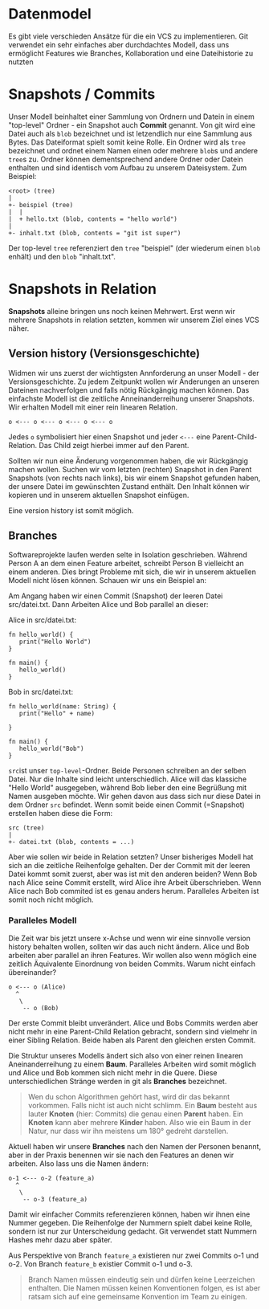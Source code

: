 # Datenmodel

Es gibt viele verschieden Ansätze für die ein VCS zu implementieren. Git verwendet ein sehr einfaches aber durchdachtes Modell, dass uns ermöglicht Features wie Branches, Kollaboration und eine Dateihistorie zu nutzten

# Snapshots / Commits

Unser Modell beinhaltet einer Sammlung von Ordnern und Datein in einem "top-level" Ordner - ein Snapshot auch **Commit** genannt. Von git wird eine Datei auch als `blob` bezeichnet und ist letzendlich nur eine Sammlung aus Bytes. Das Dateiformat spielt somit keine Rolle. Ein Ordner wird als `tree` bezeichnet und ordnet einem Namen einen oder mehrere `blob`s und andere `tree`s zu. Ordner können dementsprechend andere Ordner oder Datein enthalten und sind identisch vom Aufbau zu unserem Dateisystem. Zum Beispiel:

```
<root> (tree)
|
+- beispiel (tree)
|  |
|  + hello.txt (blob, contents = "hello world")
|
+- inhalt.txt (blob, contents = "git ist super")
```

Der top-level `tree` referenziert den `tree` "beispiel" (der wiederum einen `blob` enhält) und den `blob` "inhalt.txt".

# Snapshots in Relation

**Snapshots** alleine bringen uns noch keinen Mehrwert. Erst wenn wir mehrere Snapshots in relation setzten, kommen wir unserem Ziel eines VCS näher.

## Version history (Versionsgeschichte)

Widmen wir uns zuerst der wichtigsten Annforderung an unser Modell - der Versionsgeschichte. Zu jedem Zeitpunkt wollen wir Änderungen an unseren Dateinen nachverfolgen und falls nötig Rückgängig machen können. Das einfachste Modell ist die zeitliche Anneinanderreihung unserer Snapshots. Wir erhalten Modell mit einer rein linearen Relation.

```
o <--- o <--- o <--- o <--- o
```

Jedes `o` symbolisiert hier einen Snapshot und jeder `<---` eine Parent-Child-Relation. Das Child zeigt hierbei immer auf den Parent.

Sollten wir nun eine Änderung vorgenommen haben, die wir Rückgängig machen wollen. Suchen wir vom letzten (rechten) Snapshot in den Parent Snapshots (von rechts nach links), bis wir einem Snapshot gefunden haben, der unsere Datei im gewünschten Zustand enthält. Den Inhalt können wir kopieren und in unserem aktuellen Snapshot einfügen.

Eine version history ist somit möglich.

## Branches

Softwareprojekte laufen werden selte in Isolation geschrieben. Während Person A an dem einen Feature arbeitet, schreibt Person B vielleicht an einem anderen. Dies bringt Probleme mit sich, die wir in unserem aktuellen Modell nicht lösen können. Schauen wir uns ein Beispiel an:

Am Angang haben wir einen Commit (Snapshot) der leeren Datei src/datei.txt.
Dann Arbeiten Alice und Bob parallel an dieser:

Alice in src/datei.txt:

```
fn hello_world() {
   print("Hello World")
}

fn main() {
   hello_world()
}
```

Bob in src/datei.txt:

```
fn hello_world(name: String) {
   print("Hello" + name)

}

fn main() {
   hello_world("Bob")
}
```

`src`ist unser `top-level`-Ordner.
Beide Personen schreiben an der selben Datei. Nur die Inhalte sind leicht unterschiedlich. Alice will das klassiche "Hello World" ausgegeben, während Bob lieber den eine Begrüßung mit Namen ausgeben möchte. Wir gehen davon aus dass sich nur diese Datei in dem Ordner `src` befindet. Wenn somit beide einen Commit (=Snapshot) erstellen haben diese die Form:

```
src (tree)
|
+- datei.txt (blob, contents = ...)
```

Aber wie sollen wir beide in Relation setzten? Unser bisheriges Modell hat sich an die zeitliche Reihenfolge gehalten. Der der Commit mit der leeren Datei kommt somit zuerst, aber was ist mit den anderen beiden? Wenn Bob nach Alice seine Commit erstellt, wird Alice ihre Arbeit überschrieben. Wenn Alice nach Bob commited ist es genau anders herum. Paralleles Arbeiten ist somit noch nicht möglich.

### Paralleles Modell

Die Zeit war bis jetzt unsere x-Achse und wenn wir eine sinnvolle version history behalten wollen, sollten wir das auch nicht ändern. Alice und Bob arbeiten aber parallel an ihren Features. Wir wollen also wenn möglich eine zeitlich Äquivalente Einordnung von beiden Commits. Warum nicht einfach übereinander?

```
o <--- o (Alice)
  ^
   \
    -- o (Bob)
```

Der erste Commit bleibt unverändert. Alice und Bobs Commits werden aber nicht mehr in eine Parent-Child Relation gebracht, sondern sind vielmehr in einer Sibling Relation. Beide haben als Parent den gleichen ersten Commit.

Die Struktur unseres Modells ändert sich also von einer reinen linearen Aneinanderreihung zu einem **Baum**. Paralleles Arbeiten wird somit möglich und Alice und Bob kommen sich nicht mehr in die Quere. Diese unterschiedlichen Stränge werden in git als **Branches** bezeichnet.

> Wen du schon Algorithmen gehört hast, wird dir das bekannt vorkommen. Falls nicht ist auch nicht schlimm. Ein **Baum** besteht aus lauter **Knoten** (hier: Commits) die genau einen **Parent** haben. Ein **Knoten** kann aber mehrere **Kinder** haben. Also wie ein Baum in der Natur, nur dass wir ihn meistens um 180° gedreht darstellen.

Aktuell haben wir unsere **Branches** nach den Namen der Personen benannt, aber in der Praxis benennen wir sie nach den Features an denen wir arbeiten. Also lass uns die Namen ändern:

```
o-1 <--- o-2 (feature_a)
  ^
   \
    -- o-3 (feature_a)
```

Damit wir einfacher Commits referenzieren können, haben wir ihnen eine Nummer gegeben. Die Reihenfolge der Nummern spielt dabei keine Rolle, sondern ist nur zur Unterscheidung gedacht. Git verwendet statt Nummern Hashes mehr dazu aber später.

Aus Perspektive von Branch `feature_a` existieren nur zwei Commits o-1 und o-2. Von Branch `feature_b` existier Commit o-1 und o-3.

> Branch Namen müssen eindeutig sein und dürfen keine Leerzeichen enthalten. Die Namen müssen keinen Konventionen folgen, es ist aber ratsam sich auf eine gemeinsame Konvention im Team zu einigen.
